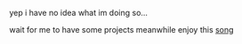 yep i have no idea what im doing so... 

wait for me to have some projects
meanwhile enjoy this [song](https://open.spotify.com/track/2FZ99j224ohiGLavqjijza?si=5a6f96fd089e431e)
